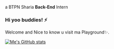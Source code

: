 a BTPN Sharia **Back-End** Intern

### Hi yoo buddies! ⚡
Welcome and Nice to know u visit ma Playground✨.  

<!-- [![spotify-github-profile](https://spotify-github-profile.vercel.app/api/view?uid=z1iyxpyysoqbup2cch0mbu5el&cover_image=true&theme=natemoo-re&bar_color=ff5233&bar_color_cover=false)](https://github.com/kittinan/spotify-github-profile) -->

[![Me's GitHub stats](https://github-readme-stats.vercel.app/api?username=rahmatrians&theme=github_dark)](https://github.com/rahmatrians/github-readme-stats)

<!--
**rahmatrians/rahmatrians** is a ✨ _special_ ✨ repository because its `README.md` (this file) appears on your GitHub profile.

Here are some ideas to get you started:

- 🔭 I’m currently working on ...
- 🌱 I’m currently learning ...
- 👯 I’m looking to collaborate on ...
- 🤔 I’m looking for help with ...
- 💬 Ask me about ...
- 📫 How to reach me: ...
- 😄 Pronouns: ...
- ⚡ Fun fact: ...
-->
